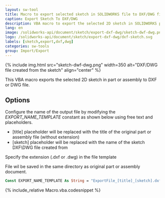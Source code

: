 ```yaml
---
layout: sw-tool
title: Macro to export selected sketch in SOLIDWORKS file to DXF/DWG file
caption: Export Sketch To DXF/DWG
description: VBA macro to export the selected 2D sketch in SOLIDWORKS part or assembly file to the DXF or DWG file
lang: en
image: /solidworks-api/document/sketch/export-dxf-dwg/sketch-dwf-dwg.png
logo: /solidworks-api/document/sketch/export-dxf-dwg/dxf-sketch.svg
labels: [sketch,export,dxf,dwg]
categories: sw-tools
group: Import/Export
---
```

{% include img.html src="sketch-dwf-dwg.png" width=350 alt="DXF/DWG file created from the sketch" align="center" %}

This VBA macro exports the selected 2D sketch in part or assembly to DXF or DWG file.

## Options

Configure the name of the output file by modifying the *EXPORT_NAME_TEMPLATE* constant as shown below using free text and placeholders.

* \[title\] placeholder will be replaced with the title of the original part or assembly file (without extension)
* \[sketch\] placeholder will be replaced with the name of the sketch DXF\DWG file created from

Specify the extension (.dxf or .dwg) in the file template

File wil be saved in the same directory as original part or assembly document.

~~~ vb
Const EXPORT_NAME_TEMPLATE As String = "ExportFile_[title]_[sketch].dxf"
~~~

{% include_relative Macro.vba.codesnippet %}